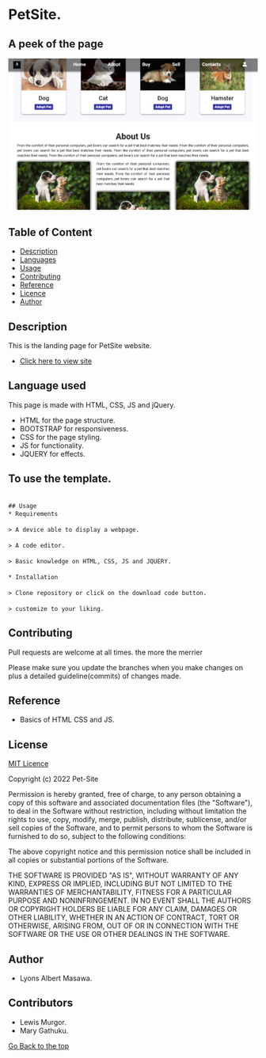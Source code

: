 # PetSite.

## A peek of the page

<img src="img/project.png">

## Table of Content

+ [Description](#Description)
+ [Languages](##Languagesused)
+ [Usage](##Tousethetemplate)
+ [Contributing](##Contributing)
+ [Reference](#reference)
+ [Licence](##Licence)
+ [Author](##Author)

## Description
This is the landing page for PetSite website.

* [Click here to view site](https://lyonsmasawa.github.io/Pet-Site/)

## Language used
This page is made with HTML, CSS, JS and jQuery.
  - HTML for the page structure.
  - BOOTSTRAP for responsiveness.
  - CSS for the page styling.
  - JS for functionality.
  - JQUERY for effects.

## To use the template.
```

## Usage
* Requirements

> A device able to display a webpage.

> A code editor.

> Basic knowledge on HTML, CSS, JS and JQUERY.

* Installation

> Clone repository or click on the download code button.

> customize to your liking.

```

## Contributing
Pull requests are welcome at all times. the more the merrier

Please make sure you update the branches when you make changes on plus a detailed guideline(commits) of changes made.

## Reference
* Basics of HTML CSS and JS.

## License
[MIT Licence](https://github.com/Lyonsmasawa/Pet-Site/blob/facfc61ec875012776a858462adef70a2496e548/LICENSE)

Copyright (c) 2022 Pet-Site

Permission is hereby granted, free of charge, to any person obtaining a copy
of this software and associated documentation files (the "Software"), to deal
in the Software without restriction, including without limitation the rights
to use, copy, modify, merge, publish, distribute, sublicense, and/or sell
copies of the Software, and to permit persons to whom the Software is
furnished to do so, subject to the following conditions:

The above copyright notice and this permission notice shall be included in all
copies or substantial portions of the Software.

THE SOFTWARE IS PROVIDED "AS IS", WITHOUT WARRANTY OF ANY KIND, EXPRESS OR
IMPLIED, INCLUDING BUT NOT LIMITED TO THE WARRANTIES OF MERCHANTABILITY,
FITNESS FOR A PARTICULAR PURPOSE AND NONINFRINGEMENT. IN NO EVENT SHALL THE
AUTHORS OR COPYRIGHT HOLDERS BE LIABLE FOR ANY CLAIM, DAMAGES OR OTHER
LIABILITY, WHETHER IN AN ACTION OF CONTRACT, TORT OR OTHERWISE, ARISING FROM,
OUT OF OR IN CONNECTION WITH THE SOFTWARE OR THE USE OR OTHER DEALINGS IN THE
SOFTWARE.


## Author
* Lyons Albert Masawa.

## Contributors
* Lewis Murgor.
* Mary Gathuku.

[Go Back to the top](#PetSite)